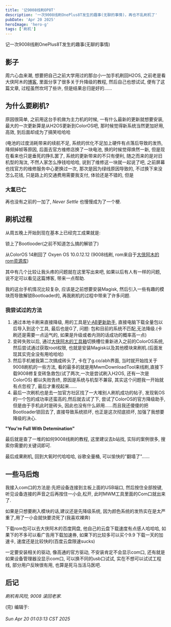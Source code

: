 ```yaml
---
title: '记9008线刷OP8T'
description: '一次9008线刷OnePlus8T发生的趣事(无聊的事情)，再也不乱刷机了'
pubDate: 'Apr 20 2025'
heroImage: 'hero-g'
tags: ['刷机']
---
```

记一次9008线刷OnePlus8T发生的趣事(无聊的事情)

## 影子

周六心血来潮, 想要把自己之前大学用过的那台小一加手机刷回H2OS, 之前老是看大侠阿木的[博客](https://www.daxiaamu.com/), 里面分享了很多关于升降级的教程, 然后自己也想试试, 便有了这篇文章, 过程虽然坎坷了些许, 但是结果总归是好的......

## 为什么要刷机?

原因很简单, 之前用这台手机做为主力机的时候, 一有什么最新的更新就想要安装, 最大的一次更新算是从H2OS更新到ColorOS吧, 那时候觉得新系统当然更加好用, 高效, 到后面却成为了搞笑哈哈哈

(电池的过度消耗带来的续航不足, 系统的优化不足加上硬件有点落后导致的发热, 降频掉帧等原因, 后面去官方维修店换了一块电池, 换的时候觉得焕然一新, 但是现在看来也只是垂死的挣扎罢了, 系统的更新带来的不只有便利, 随之而来的是对旧机型的淘汰, 不然人家怎么挣钱哈哈哈, 说到了维修这一块就一起说了吧, 之前屏幕也找官方的维修服务中心更换过一次, 那次是因为绿线原因导致的, 不过换下来没怎么花钱, 只是路上的交通费用需要我支付, 体验还是不错的, 但是

### **大氢已亡**

再也没有之前的一加了, *Never Settle* 也慢慢成为了一个梗.

## 刷机过程

从周五晚上开始到现在基本上已经完工成果就是:

锁上了Bootlooder(之前不知道怎么搞的解锁了)

从ColorOS 14刷回了 Oxyen OS 10.0.12.12 (9008线刷, rom来自于[大侠阿木的rom资源库](https://yun.daxiaamu.com/OnePlus_Roms/))

其中有几个比较让我头疼的问题就在这里写出来吧, 如果以后有人有一样的问题, 说不定可以看见这篇博客, 带来一点帮助.

我的这台手机情况比较复杂, 应该是之前想要安装Magisk, 然后引入一些有趣的模块而导致解锁Bootloader的, 再我刷机的过程中带来了许多问题.

### 我尝试过的方法

1. 通过本地卡刷来直接降级, 用的工具是[V-AB更新助手](https://yun.daxiaamu.com/files/%E5%B8%B8%E7%94%A8APP/), 直接电脑下载全量包以后导入到这个工具, 最后也是G了, 问题: 包和目前的系统不匹配,无法降级.(卡刷还是需要一点运气的, 如果是升级或者内测的话成功的概率高一点)
2. 变砖失败以后, 通过[大侠阿木的工具箱](https://optool.daxiaamu.com/optool/)切换槽位重新进入之前的ColorOS系统, 然后尝试通过获取root权限, 也就是安装Magisk以及其他模块来刷机.(后面发现其实完全没有用哈哈哈)
3. 然后手机被我第二次搞成砖头了, 卡在了g.co/abh界面, 当时就开始找关于9008刷机的一些方法, 看的最多的就是用MwmDownloadTool来线刷,直接下载9008修复变砖急救包(试了两次,一次是尝试刷入H2OS, 还有一次是ColorOS) 都以失败告终, 原因是系统与机型不兼容, 其实这个问题我一开始就有点忽视了, 最后才重视起来......
4. 最后一次刷机也是去一加官方社区找了一大堆别人刷机成功的帖子, 发现氧OS的一个包的成功率还蛮高的,然后就去试了下, 尝试了ColorOS的官方降级助手, 但是由于手机此时是砖头, 因此也没有什么卵用......而且我还傻傻的把Bootloader锁回去了, 直接导致系统损坏, 也正是这次彻底损坏, 加强了我想要降级的决心.

**"You're Full With Detemination"**

最后就是查了一堆的如何9008线刷的教程, 这里建议去b站找, 实际的案例很多, 搜索你需要的关键词即可.

最后成果刷机, 回到大氧时代哈哈哈, 谷歌全量桶, 可以愉快的"翻墙了"......

## 一些马后炮

我接入com口的方法是:先把设备连接到主板上面的USB端口, 然后按住全部按键, 听见设备连接的声音之后再按住一小会,松开, 此时MWM工具里面的Com口就出来了.

如果是只想要刷入模块的话,建议还是先降级系统, 因为颜色系统的发热实在是太严重了,用了一小会就快要烫死了(我喜欢裸奔)

下载rom包可以去大侠阿木的百度网盘, 他自己的云盘下载速度有点感人哈哈哈, 如果下的不多可以看广告用下载加速券, 如果下的比较多可以买个9.9 下载一天的加速卡, 速度还是比较快的(百度云盘限速sucks)

一定要安装相关的驱动, 像高通的官方驱动, 不安装肯定不会显示com口, 还有就是如果设备管理器没显示com口, 可以换不同的usb口试试, 实在不想可以试试工程线, 部分用户反映很有用, 也算是死马当活马医吧.

## 后记

*刷机有风险, 9008 滚回老家.*

(完) 编辑于:

###### Sun Apr 20 01:03:13 CST 2025
